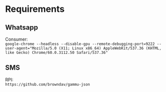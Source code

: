# Requirements

## Whatsapp

Consumer:  
```google-chrome --headless --disable-gpu --remote-debugging-port=9222 --user-agent="Mozilla/5.0 (X11; Linux x86_64) AppleWebKit/537.36 (KHTML, like Gecko) Chrome/60.0.3112.50 Safari/537.36"```

## SMS
RPI:  
```https://github.com/browndav/gammu-json```